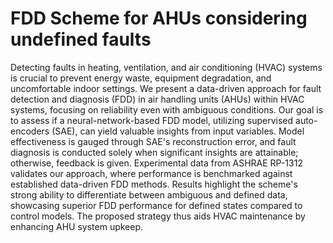 # FDD Scheme for AHUs considering undefined faults

Detecting faults in heating, ventilation, and air conditioning (HVAC) systems is crucial to prevent energy waste, equipment degradation, and uncomfortable indoor settings. We present a data-driven approach for fault detection and diagnosis (FDD) in air handling units (AHUs) within HVAC systems, focusing on reliability even with ambiguous conditions. Our goal is to assess if a neural-network-based FDD model, utilizing supervised auto-encoders (SAE), can yield valuable insights from input variables. Model effectiveness is gauged through SAE's reconstruction error, and fault diagnosis is conducted solely when significant insights are attainable; otherwise, feedback is given. Experimental data from ASHRAE RP-1312 validates our approach, where performance is benchmarked against established data-driven FDD methods. Results highlight the scheme's strong ability to differentiate between ambiguous and defined data, showcasing superior FDD performance for defined states compared to control models. The proposed strategy thus aids HVAC maintenance by enhancing AHU system upkeep.
